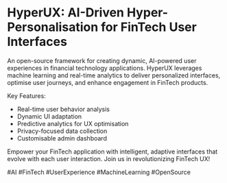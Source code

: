 # HyperUX: AI-Driven Hyper-Personalisation for FinTech User Interfaces

An open-source framework for creating dynamic, AI-powered user experiences in financial technology applications. HyperUX leverages machine learning and real-time analytics to deliver personalized interfaces, optimise user journeys, and enhance engagement in FinTech products.

Key Features:
- Real-time user behavior analysis
- Dynamic UI adaptation
- Predictive analytics for UX optimisation
- Privacy-focused data collection
- Customisable admin dashboard

Empower your FinTech application with intelligent, adaptive interfaces that evolve with each user interaction. Join us in revolutionizing FinTech UX!

#AI #FinTech #UserExperience #MachineLearning #OpenSource
